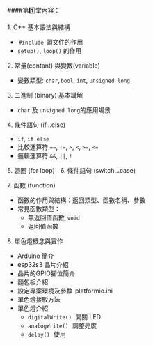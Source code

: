 ####第1️⃣堂內容：


1.⁠ ⁠C++ 基本語法與結構
- ⁠ `#include` ⁠ 頭文件的作用
- `⁠setup()`,  `loop()` 的作用

2.⁠ ⁠常量(contant) 與變數(variable)
  - ⁠變數類型: ⁠`char`,⁠ `bool`, `int`, `unsigned long`⁠

3.⁠ ⁠二進制 (binary) 基本講解
- `char` 及 `unsigned long`的應用場景
	
4.⁠ ⁠條件語句 (if...else)
- `if`, `if else`
- ⁠比較運算符 `==`, `!=`, `>`, `<`, `>=`, `<=` ⁠ ⁠ 
- ⁠邏輯運算符 `&&`, `||`, `!` ⁠ ⁠

5.⁠ ⁠迴圈 (for loop) 
⁠ ⁠
6. 條件語句 ⁠(⁠switch...case)

7.⁠ ⁠函數 (function)  ⁠
- ⁠函數的作用與結構：返回類型、函數名稱、參數
- ⁠常見函數類型：
  - ⁠無返回值函數 ⁠ `void` ⁠ ⁠
  - ⁠返回值函數

8.⁠ ⁠單色燈概念與實作
- ⁠Arduino 簡介
- ⁠esp32s3 晶片介紹
- ⁠晶片的GPIO腳位簡介
- ⁠麵包板介紹
- ⁠設定專案環境及參數 ⁠ platformio.ini ⁠ ⁠
- ⁠單色燈接駁方法
- ⁠單色燈介紹
    * `digitalWrite()` ⁠ ⁠ 開關 LED
    * ⁠`analogWrite()` ⁠ ⁠ 調整亮度
  - `delay()` ⁠ ⁠ 使用
